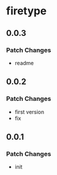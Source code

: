 # firetype

## 0.0.3

### Patch Changes

- readme

## 0.0.2

### Patch Changes

- first version
- fix

## 0.0.1

### Patch Changes

- init

